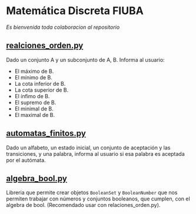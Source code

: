 # Matemática Discreta FIUBA

*Es bienvenida toda colaboracion al repositorio*

## [realciones_orden.py](./relaciones_orden.py)

Dado un conjunto A y un subconjunto de A, B. Informa al usuario:

- El máximo de B.
- El mínimo de B.
- La cota inferior de B.
- La cota superior de B.
- El ínfimo de B.
- El supremo de B.
- El minimal de B.
- El maximal de B.

## [automatas_finitos.py](./automatas_finitos.py)

Dado un alfabeto, un estado inicial, un conjunto de aceptación y las transiciones, y una palabra, informa al usuario si esa palabra es aceptada por el autómata.

## [algebra_bool.py](./algebra_bool.py)

Libreria que permite crear objetos `BooleanSet` y `BooleanNumber` que nos permiten trabajar con números y conjuntos booleanos, que cumplen, con el algebra de bool. (Recomendado usar con relaciones_orden.py).
